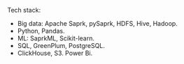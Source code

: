 Tech stack:
- Big data: Apache Saprk, pySaprk, HDFS, Hive, Hadoop. 
- Python, Pandas.
- ML: SaprkML, Scikit-learn.
- SQL, GreenPlum, PostgreSQL. 
- ClickHouse, S3. Power Bi.

<!---
sgarifullin/sgarifullin is a ✨ special ✨ repository because its `README.md` (this file) appears on your GitHub profile.
You can click the Preview link to take a look at your changes.
--->
